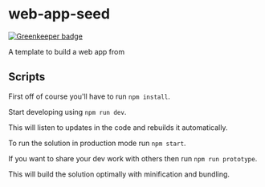 # web-app-seed

[![Greenkeeper badge](https://badges.greenkeeper.io/jamesadarich/web-app-seed.svg)](https://greenkeeper.io/)

A template to build a web app from

## Scripts

First off of course you'll have to run `npm install`.

Start developing using `npm run dev`.

This will listen to updates in the code and rebuilds it automatically.

To run the solution in production mode run `npm start`.

If you want to share your dev work with others then run `npm run prototype`.

This will build the solution optimally with minification and bundling.
